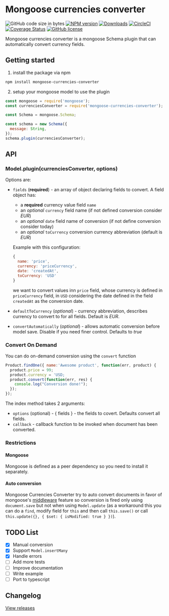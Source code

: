 # Mongoose currencies converter

![GitHub code size in bytes](https://img.shields.io/github/languages/code-size/maku85/mongoose-currencies-converter.svg)
[![NPM version](https://img.shields.io/npm/v/mongoose-currencies-converter.svg)](https://www.npmjs.com/package/mongoose-currencies-converter)
[![Downloads](https://img.shields.io/npm/dw/mongoose-currencies-converter.svg)](https://www.npmjs.com/package/mongoose-currencies-converter)
[![CircleCI](https://circleci.com/gh/maku85/mongoose-currencies-converter.svg?style=shield)](https://circleci.com/gh/maku85/mongoose-currencies-converter)
[![Coverage Status](https://coveralls.io/repos/github/maku85/mongoose-currencies-converter/badge.svg?branch=main)](https://coveralls.io/github/maku85/mongoose-currencies-converter?branch=main)
[![GitHub license](https://img.shields.io/github/license/maku85/mongoose-currencies-converter.svg)](https://github.com/maku85/mongoose-currencies-converter/blob/master/LICENSE)

Mongoose currencies converter is a mongoose Schema plugin that can automatically convert currency fields.

## Getting started

1. install the package via npm

```bash
npm install mongoose-currencies-converter
```

2. setup your mongoose model to use the plugin

```javascript
const mongoose = require('mongoose');
const currenciesConverter = require('mongoose-currencies-converter');

const Schema = mongoose.Schema;

const schema = new Schema({
  message: String,
});
schema.plugin(currenciesConverter);
```

## API

### Model.plugin(currenciesConverter, options)

Options are:

- `fields` (**required**) - an array of object declaring fields to convert. A field object has:

  - a **required** currency value field `name`
  - an _optional_ `currency` field name (if not defined conversion consider _EUR_)
  - an _optional_ `date` field name of conversion (if not define conversion consider today)
  - an _optional_ `toCurrency` conversion currency abbreviation (default is _EUR_)

  Example with this configuration:

  ```javascript
  {
    name: 'price',
    currency: 'priceCurrency',
    date: 'createdAt',
    toCurrency: 'USD'
  }
  ```

  we want to convert values inn `price` field, whose currency is defined in `priceCurrency` field, in `USD` considering the date defined in the field `createdAt` as the conversion date.

- `defaultToCurrency` (_optional_) - currency abbreviation, describes currency to convert to for all fields. Default is _EUR_.
- `convertAutomatically` (_optional_) - allows automatic conversion before model save. Disable if you need finer control. Defaults to _true_

### Convert On Demand

You can do on-demand conversion using the `convert` function

```javascript
Product.findOne({ name:'Awesome product', function(err, product) {
  product.price = 99;
  product.currency = 'USD;
  product.convert(function(err, res) {
    console.log("Conversion done!");
  });
});
```

The index method takes 2 arguments:

- `options` (optional) - { fields } - the fields to covert. Defaults convert all fields.
- `callback` - callback function to be invoked when document has been
  converted.

### Restrictions

#### Mongoose

Mongoose is defined as a peer dependency so you need to install it separately.

#### Auto conversion

Mongoose Currencies Converter try to auto convert documents in favor of mongoose's [middleware](http://mongoosejs.com/docs/middleware.html) feature so conversion is fired only using `document.save` but not when using `Model.update` (as a workaround this you can do a `find`, modify field for `this` and then call `this.save()` or call `this.update({}, { $set: { isModified: true } })`).

## TODO List

- [x] Manual conversion
- [x] Support `Model.insertMany`
- [x] Handle errors
- [ ] Add more tests
- [ ] Improve documentation
- [ ] Write example
- [ ] Port to typescript

## Changelog

[View releases](https://github.com/maku85/mongoose-currencies-converter/releases)

